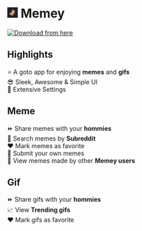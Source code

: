# <img src="https://github.com/Hyouteki/Memey/blob/main/memey.png"  width="24" height="24">  Memey

<a href="https://github.com/Hyouteki/Memey/raw/main/Memey.apk">
<img src="https://img.shields.io/badge/Click-to%20download%20the%20application-red" width="300" height="32" alt="Download from here"/> </a> <br>


## Highlights
⭐ A goto app for enjoying __memes__ and __gifs__<br>
😎 Sleek, Awesome & Simple UI<br>
💯 Extensive Settings<br>

## Meme
⏩ Share memes with your __hommies__<br>
🔎 Search memes by __Subreddit__<br>
♥️ Mark memes as favorite<br>
📲 Submit your own memes<br>
🔭 View memes made by other __Memey users__<br>

## Gif
⏩ Share gifs with your __hommies__<br>
📈 View __Trending gifs__<br>
♥️ Mark gifs as favorite<br>
